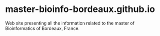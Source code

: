 # master-bioinfo-bordeaux.github.io
Web site presenting all the information related to the master of Bioinformatics of Bordeaux, France.
